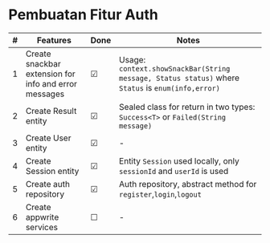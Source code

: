 # Pembuatan Fitur Auth

|#|Features|Done|Notes|
|---|---|---|---|
|1|Create snackbar extension for info and error messages|&#9745;|Usage: `context.showSnackBar(String message, Status status)` where `Status` is `enum(info,error)`|
|2|Create Result entity |&#9745;|Sealed class for return in two types: `Success<T>` or `Failed(String message)`|
|3|Create User entity |&#9745;|-|
|4|Create Session entity |&#9745;|Entity `Session` used locally, only `sessionId` and `userId` is used|
|5|Create auth repository|&#9745;|Auth repository, abstract method for `register`,`login`,`logout`|
|6|Create appwrite services|&#x2610;|-|

